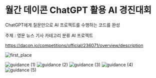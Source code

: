 # 월간 데이콘 ChatGPT 활용 AI 경진대회

ChatGPT에게 질문만으로 AI 프로젝트를 수행하는 코드를 완성

주제 : 영문 뉴스 기사 카테고리 분류 AI 프로젝트

https://dacon.io/competitions/official/236071/overview/description



![first_place](https://user-images.githubusercontent.com/83687471/234345296-400f40bd-6cba-46c8-b15e-44c52ada8e47.png)


![guidance (1)](https://user-images.githubusercontent.com/83687471/234352070-3c436037-937e-486d-b6bd-5df10ad593b8.jpg)
![guidance (2)](https://user-images.githubusercontent.com/83687471/234352081-aa0efb0e-6a4c-4c51-b522-0abffbece2ca.jpg)
![guidance (3)](https://user-images.githubusercontent.com/83687471/234352083-96c8e0e8-2f7e-4752-81d0-4dcf06c147f0.jpg)
![guidance (4)](https://user-images.githubusercontent.com/83687471/234352088-a410a394-caac-4208-93c7-cbb58062ba8d.jpg)
![guidance (5)](https://user-images.githubusercontent.com/83687471/234352091-ca5e1895-3da3-47d0-8fdd-2e309ec01bb9.jpg)
